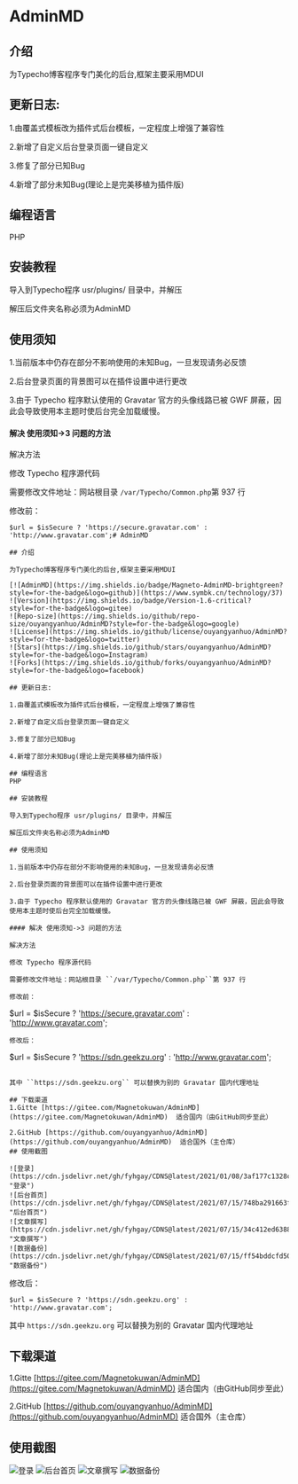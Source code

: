 # AdminMD

## 介绍

为Typecho博客程序专门美化的后台,框架主要采用MDUI

## 更新日志:

1.由覆盖式模板改为插件式后台模板，一定程度上增强了兼容性

2.新增了自定义后台登录页面一键自定义

3.修复了部分已知Bug

4.新增了部分未知Bug(理论上是完美移植为插件版)

## 编程语言
PHP

## 安装教程

导入到Typecho程序 usr/plugins/ 目录中，并解压

解压后文件夹名称必须为AdminMD

## 使用须知

1.当前版本中仍存在部分不影响使用的未知Bug，一旦发现请务必反馈

2.后台登录页面的背景图可以在插件设置中进行更改

3.由于 Typecho 程序默认使用的 Gravatar 官方的头像线路已被 GWF 屏蔽，因此会导致使用本主题时使后台完全加载缓慢。

#### 解决 使用须知->3 问题的方法

解决方法

修改 Typecho 程序源代码

需要修改文件地址：网站根目录 ``/var/Typecho/Common.php``第 937 行

修改前：

```
$url = $isSecure ? 'https://secure.gravatar.com' : 'http://www.gravatar.com';# AdminMD

## 介绍

为Typecho博客程序专门美化的后台,框架主要采用MDUI

[![AdminMD](https://img.shields.io/badge/Magneto-AdminMD-brightgreen?style=for-the-badge&logo=github)](https://www.symbk.cn/technology/37)
![Version](https://img.shields.io/badge/Version-1.6-critical?style=for-the-badge&logo=gitee)
![Repo-size](https://img.shields.io/github/repo-size/ouyangyanhuo/AdminMD?style=for-the-badge&logo=google)
![License](https://img.shields.io/github/license/ouyangyanhuo/AdminMD?style=for-the-badge&logo=twitter)
![Stars](https://img.shields.io/github/stars/ouyangyanhuo/AdminMD?style=for-the-badge&logo=Instagram)
![Forks](https://img.shields.io/github/forks/ouyangyanhuo/AdminMD?style=for-the-badge&logo=facebook)

## 更新日志:

1.由覆盖式模板改为插件式后台模板，一定程度上增强了兼容性

2.新增了自定义后台登录页面一键自定义

3.修复了部分已知Bug

4.新增了部分未知Bug(理论上是完美移植为插件版)

## 编程语言
PHP

## 安装教程

导入到Typecho程序 usr/plugins/ 目录中，并解压

解压后文件夹名称必须为AdminMD

## 使用须知

1.当前版本中仍存在部分不影响使用的未知Bug，一旦发现请务必反馈

2.后台登录页面的背景图可以在插件设置中进行更改

3.由于 Typecho 程序默认使用的 Gravatar 官方的头像线路已被 GWF 屏蔽，因此会导致使用本主题时使后台完全加载缓慢。

#### 解决 使用须知->3 问题的方法

解决方法

修改 Typecho 程序源代码

需要修改文件地址：网站根目录 ``/var/Typecho/Common.php``第 937 行

修改前：

```
$url = $isSecure ? 'https://secure.gravatar.com' : 'http://www.gravatar.com';
```
修改后：
```
$url = $isSecure ? 'https://sdn.geekzu.org' : 'http://www.gravatar.com';
```

其中 ``https://sdn.geekzu.org`` 可以替换为别的 Gravatar 国内代理地址

## 下载渠道
1.Gitte [https://gitee.com/Magnetokuwan/AdminMD](https://gitee.com/Magnetokuwan/AdminMD)  适合国内（由GitHub同步至此）

2.GitHub [https://github.com/ouyangyanhuo/AdminMD](https://github.com/ouyangyanhuo/AdminMD)  适合国外（主仓库）
## 使用截图

![登录](https://cdn.jsdelivr.net/gh/fyhgay/CDNS@latest/2021/01/08/3af177c1328c3d1fc3da5ff26602feee.png "登录")
![后台首页](https://cdn.jsdelivr.net/gh/fyhgay/CDNS@latest/2021/07/15/748ba291663f8cb917662b703825cb4d.png "后台首页")
![文章撰写](https://cdn.jsdelivr.net/gh/fyhgay/CDNS@latest/2021/07/15/34c412ed6388b9ca1d72d65c89ce1f41.png "文章撰写")
![数据备份](https://cdn.jsdelivr.net/gh/fyhgay/CDNS@latest/2021/07/15/ff54bddcfd504694acaa493d67ee8eda.png "数据备份")
```
修改后：
```
$url = $isSecure ? 'https://sdn.geekzu.org' : 'http://www.gravatar.com';
```

其中 ``https://sdn.geekzu.org`` 可以替换为别的 Gravatar 国内代理地址

## 下载渠道
1.Gitte [https://gitee.com/Magnetokuwan/AdminMD](https://gitee.com/Magnetokuwan/AdminMD)  适合国内（由GitHub同步至此）

2.GitHub [https://github.com/ouyangyanhuo/AdminMD](https://github.com/ouyangyanhuo/AdminMD)  适合国外（主仓库）
## 使用截图

![登录](https://cdn.jsdelivr.net/gh/fyhgay/CDNS@latest/2021/01/08/3af177c1328c3d1fc3da5ff26602feee.png "登录")
![后台首页](https://cdn.jsdelivr.net/gh/fyhgay/CDNS@latest/2021/07/15/748ba291663f8cb917662b703825cb4d.png "后台首页")
![文章撰写](https://cdn.jsdelivr.net/gh/fyhgay/CDNS@latest/2021/07/15/34c412ed6388b9ca1d72d65c89ce1f41.png "文章撰写")
![数据备份](https://cdn.jsdelivr.net/gh/fyhgay/CDNS@latest/2021/07/15/ff54bddcfd504694acaa493d67ee8eda.png "数据备份")
